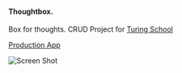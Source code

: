 #### Thoughtbox. 

Box for thoughts. CRUD Project for [Turing School](http://turing.io)

[Production App](http://thoughtbox-1508.herokuapp.com)

![Screen Shot](http://i.imgur.com/NPXc3CZ.png)